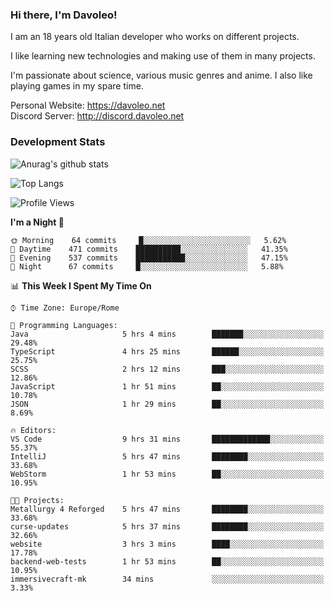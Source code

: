 ### Hi there, I'm Davoleo!

I am an 18 years old Italian developer who works on different projects.

I like learning new technologies and making use of them in many projects.

I'm passionate about science, various music genres and anime.
I also like playing games in my spare time.

Personal Website: https://davoleo.net <br>
Discord Server: http://discord.davoleo.net

### Development Stats

![Anurag's github stats](https://github-readme-stats.vercel.app/api?username=Davoleo&count_private=true&show_icons=true&theme=tokyonight)

![Top Langs](https://github-readme-stats.vercel.app/api/top-langs/?username=Davoleo&theme=tokyonight&layout=compact)

<!--START_SECTION:waka-->
![Profile Views](http://img.shields.io/badge/Profile%20Views-33-blue)

**I'm a Night 🦉** 

```text
🌞 Morning    64 commits     █░░░░░░░░░░░░░░░░░░░░░░░░   5.62% 
🌆 Daytime    471 commits    ██████████░░░░░░░░░░░░░░░   41.35% 
🌃 Evening    537 commits    ███████████░░░░░░░░░░░░░░   47.15% 
🌙 Night      67 commits     █░░░░░░░░░░░░░░░░░░░░░░░░   5.88%

```


📊 **This Week I Spent My Time On** 

```text
⌚︎ Time Zone: Europe/Rome

💬 Programming Languages: 
Java                     5 hrs 4 mins        ███████░░░░░░░░░░░░░░░░░░   29.48% 
TypeScript               4 hrs 25 mins       ██████░░░░░░░░░░░░░░░░░░░   25.75% 
SCSS                     2 hrs 12 mins       ███░░░░░░░░░░░░░░░░░░░░░░   12.86% 
JavaScript               1 hr 51 mins        ██░░░░░░░░░░░░░░░░░░░░░░░   10.78% 
JSON                     1 hr 29 mins        ██░░░░░░░░░░░░░░░░░░░░░░░   8.69%

🔥 Editors: 
VS Code                  9 hrs 31 mins       █████████████░░░░░░░░░░░░   55.37% 
IntelliJ                 5 hrs 47 mins       ████████░░░░░░░░░░░░░░░░░   33.68% 
WebStorm                 1 hr 53 mins        ██░░░░░░░░░░░░░░░░░░░░░░░   10.95%

🐱‍💻 Projects: 
Metallurgy 4 Reforged    5 hrs 47 mins       ████████░░░░░░░░░░░░░░░░░   33.68% 
curse-updates            5 hrs 37 mins       ████████░░░░░░░░░░░░░░░░░   32.66% 
website                  3 hrs 3 mins        ████░░░░░░░░░░░░░░░░░░░░░   17.78% 
backend-web-tests        1 hr 53 mins        ██░░░░░░░░░░░░░░░░░░░░░░░   10.95% 
immersivecraft-mk        34 mins             ░░░░░░░░░░░░░░░░░░░░░░░░░   3.33%

```


<!--END_SECTION:waka-->

<!--
**Davoleo/Davoleo** is a ✨ _special_ ✨ repository because its `README.md` (this file) appears on your GitHub profile.

https://gist.github.com/Davoleo/43516c64c8169e24dc2571c34713863b

Here are some ideas to get you started:

- 🔭 I’m currently working on ...
- 🌱 I’m currently learning ...
- 👯 I’m looking to collaborate on ...
- 🤔 I’m looking for help with ...
- 💬 Ask me about ...
- 📫 How to reach me: ...
- 😄 Pronouns: ...
- ⚡ Fun fact: ...
-->
